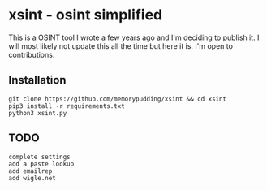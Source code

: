 # xsint - osint simplified

This is a OSINT tool I wrote a few years ago and I'm deciding to publish it.
I will most likely not update this all the time but here it is.
I'm open to contributions. 

## Installation
```shell
git clone https://github.com/memorypudding/xsint && cd xsint
pip3 install -r requirements.txt
python3 xsint.py
```

## TODO
```
complete settings
add a paste lookup
add emailrep
add wigle.net
```
